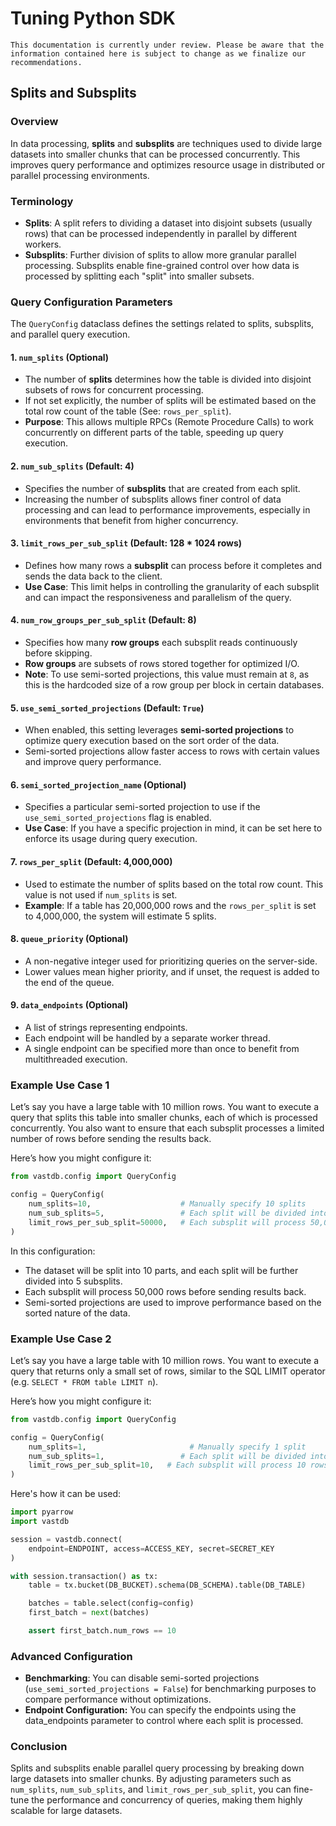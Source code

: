 # Tuning Python SDK

```{important}
This documentation is currently under review. Please be aware that the information contained here is subject to change as we finalize our recommendations.
```

## **Splits and Subsplits**

### Overview

In data processing, **splits** and **subsplits** are techniques used to divide large datasets into smaller chunks that can be processed concurrently. This improves query performance and optimizes resource usage in distributed or parallel processing environments.

### Terminology

- **Splits**: A split refers to dividing a dataset into disjoint subsets (usually rows) that can be processed independently in parallel by different workers.
- **Subsplits**: Further division of splits to allow more granular parallel processing. Subsplits enable fine-grained control over how data is processed by splitting each "split" into smaller subsets.

### **Query Configuration Parameters**

The `QueryConfig` dataclass defines the settings related to splits, subsplits, and parallel query execution.

#### 1. `num_splits` (Optional)
- The number of **splits** determines how the table is divided into disjoint subsets of rows for concurrent processing.
- If not set explicitly, the number of splits will be estimated based on the total row count of the table (See: `rows_per_split`).
- **Purpose**: This allows multiple RPCs (Remote Procedure Calls) to work concurrently on different parts of the table, speeding up query execution.

#### 2. `num_sub_splits` (Default: 4)
- Specifies the number of **subsplits** that are created from each split.
- Increasing the number of subsplits allows finer control of data processing and can lead to performance improvements, especially in environments that benefit from higher concurrency.
 
#### 3. `limit_rows_per_sub_split` (Default: 128 * 1024 rows)
- Defines how many rows a **subsplit** can process before it completes and sends the data back to the client.
- **Use Case**: This limit helps in controlling the granularity of each subsplit and can impact the responsiveness and parallelism of the query.

#### 4. `num_row_groups_per_sub_split` (Default: 8)
- Specifies how many **row groups** each subsplit reads continuously before skipping.
- **Row groups** are subsets of rows stored together for optimized I/O.
- **Note**: To use semi-sorted projections, this value must remain at `8`, as this is the hardcoded size of a row group per block in certain databases.

#### 5. `use_semi_sorted_projections` (Default: `True`)
- When enabled, this setting leverages **semi-sorted projections** to optimize query execution based on the sort order of the data.
- Semi-sorted projections allow faster access to rows with certain values and improve query performance.
 
#### 6. `semi_sorted_projection_name` (Optional)
- Specifies a particular semi-sorted projection to use if the `use_semi_sorted_projections` flag is enabled.
- **Use Case**: If you have a specific projection in mind, it can be set here to enforce its usage during query execution.

#### 7. `rows_per_split` (Default: 4,000,000)
- Used to estimate the number of splits based on the total row count. This value is not used if `num_splits` is set.
- **Example**: If a table has 20,000,000 rows and the `rows_per_split` is set to 4,000,000, the system will estimate 5 splits.
 
#### 8. `queue_priority` (Optional)
- A non-negative integer used for prioritizing queries on the server-side.
- Lower values mean higher priority, and if unset, the request is added to the end of the queue.

#### 9. `data_endpoints` (Optional)
- A list of strings representing endpoints.
- Each endpoint will be handled by a separate worker thread.
- A single endpoint can be specified more than once to benefit from multithreaded execution.

### **Example Use Case 1**
Let’s say you have a large table with 10 million rows. You want to execute a query that splits this table into smaller chunks, each of which is processed concurrently. You also want to ensure that each subsplit processes a limited number of rows before sending the results back.

Here’s how you might configure it:

```python
from vastdb.config import QueryConfig

config = QueryConfig(
	num_splits=10,                	  # Manually specify 10 splits
	num_sub_splits=5,             	  # Each split will be divided into 5 subsplits
	limit_rows_per_sub_split=50000,   # Each subsplit will process 50,000 rows at a time
)
```

In this configuration:
- The dataset will be split into 10 parts, and each split will be further divided into 5 subsplits.
- Each subsplit will process 50,000 rows before sending results back.
- Semi-sorted projections are used to improve performance based on the sorted nature of the data.

### **Example Use Case 2**
Let’s say you have a large table with 10 million rows. You want to execute a query that returns only a small set of rows, similar to the SQL LIMIT operator (e.g. `SELECT * FROM table LIMIT n`).

Here’s how you might configure it:

```python
from vastdb.config import QueryConfig

config = QueryConfig(
	num_splits=1,                	    # Manually specify 1 split
	num_sub_splits=1,             	  # Each split will be divided into 1 subsplits
	limit_rows_per_sub_split=10,   # Each subsplit will process 10 rows at a time
)
```

Here's how it can be used:

```python
import pyarrow
import vastdb

session = vastdb.connect(
    endpoint=ENDPOINT, access=ACCESS_KEY, secret=SECRET_KEY
)

with session.transaction() as tx:
    table = tx.bucket(DB_BUCKET).schema(DB_SCHEMA).table(DB_TABLE)

    batches = table.select(config=config)
    first_batch = next(batches)

    assert first_batch.num_rows == 10
```

### **Advanced Configuration**
- **Benchmarking**: You can disable semi-sorted projections (`use_semi_sorted_projections = False`) for benchmarking purposes to compare performance without optimizations.
- **Endpoint Configuration:** You can specify the endpoints using the data_endpoints parameter to control where each split is processed.

### **Conclusion**
Splits and subsplits enable parallel query processing by breaking down large datasets into smaller chunks. By adjusting parameters such as `num_splits`, `num_sub_splits`, and `limit_rows_per_sub_split`, you can fine-tune the performance and concurrency of queries, making them highly scalable for large datasets.
